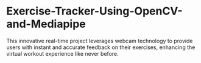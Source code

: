 # Exercise-Tracker-Using-OpenCV-and-Mediapipe
This innovative real-time project leverages webcam technology to provide users with instant and accurate feedback on their exercises, enhancing the virtual workout experience like never before.
